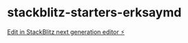 # stackblitz-starters-erksaymd

[Edit in StackBlitz next generation editor ⚡️](https://stackblitz.com/~/github.com/firemoney81-naldon/stackblitz-starters-erksaymd)